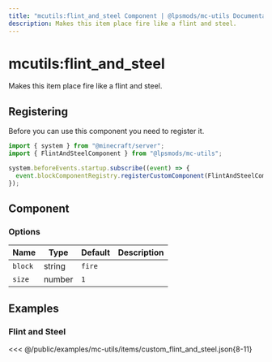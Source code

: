 ```yaml
---
title: "mcutils:flint_and_steel Component | @lpsmods/mc-utils Documentation"
description: Makes this item place fire like a flint and steel.
---
```


# mcutils:flint_and_steel

Makes this item place fire like a flint and steel.

## Registering

Before you can use this component you need to register it.

```js
import { system } from "@minecraft/server";
import { FlintAndSteelComponent } from "@lpsmods/mc-utils";

system.beforeEvents.startup.subscribe((event) => {
  event.blockComponentRegistry.registerCustomComponent(FlintAndSteelComponent.typeId, new FlintAndSteelComponent());
});
```

## Component

### Options

| Name    | Type   | Default | Description |
| ------- | ------ | ------- | ----------- |
| `block` | string | `fire`  |             |
| `size`  | number | `1`     |             |

## Examples

### Flint and Steel

<<< @/public/examples/mc-utils/items/custom_flint_and_steel.json{8-11}
